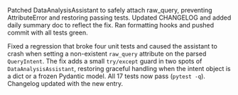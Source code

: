 Patched DataAnalysisAssistant to safely attach raw_query, preventing AttributeError and restoring passing tests. Updated CHANGELOG and added daily summary doc to reflect the fix. Ran formatting hooks and pushed commit with all tests green.

Fixed a regression that broke four unit tests and caused the assistant to crash when setting a non-existent `raw_query` attribute on the parsed `QueryIntent`.  The fix adds a small `try/except` guard in two spots of `DataAnalysisAssistant`, restoring graceful handling when the intent object is a dict or a frozen Pydantic model.  All 17 tests now pass (`pytest -q`).  Changelog updated with the new entry. 
